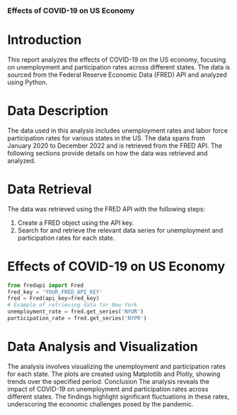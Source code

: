### Effects of COVID-19 on US Economy  ###

# Introduction
 
 This report analyzes the effects of COVID-19 on the US economy, focusing on unemployment and
 participation rates across different states. The data is sourced from the Federal Reserve Economic
 Data (FRED) API and analyzed using Python.
 
 # Data Description
 
 The data used in this analysis includes unemployment rates and labor force participation rates for
 various states in the US. The data spans from January 2020 to December 2022 and is retrieved
 from the FRED API.
 The following sections provide details on how the data was retrieved and analyzed.
 
 # Data Retrieval
 
 The data was retrieved using the FRED API with the following steps:
 1. Create a FRED object using the API key.
 2. Search for and retrieve the relevant data series for unemployment and participation rates for each
 state.

# Effects of COVID-19 on US Economy

 ```python
 from fredapi import Fred
 fred_key = 'YOUR_FRED_API_KEY'
 fred = Fred(api_key=fred_key)
 # Example of retrieving data for New York
 unemployment_rate = fred.get_series('NYUR')
 participation_rate = fred.get_series('NYPR')
 ```
# Data Analysis and Visualization

 The analysis involves visualizing the unemployment and participation rates for each state. The plots
 are created using Matplotlib and Plotly, showing trends over the specified period.
 Conclusion
 The analysis reveals the impact of COVID-19 on unemployment and participation rates across
 different states. The findings highlight significant fluctuations in these rates, underscoring the
 economic challenges posed by the pandemic.
